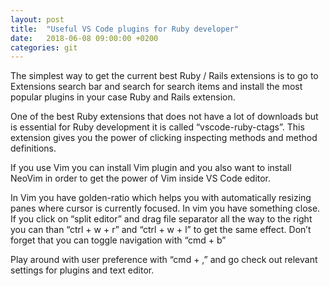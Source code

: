 ```yaml
---
layout: post
title:  "Useful VS Code plugins for Ruby developer"
date:   2018-06-08 09:00:00 +0200
categories: git
---
```


The simplest way to get the current best Ruby / Rails extensions is to go to Extensions search bar and search for search items and install the most popular plugins in your case Ruby and Rails extension.

One of the best Ruby extensions that does not have a lot of downloads but is essential for Ruby development it is called “vscode-ruby-ctags”. This extension gives you the power of clicking inspecting methods and method definitions.

If you use Vim you can install Vim plugin and you also want to install NeoVim in order to get the power of Vim inside VS Code editor.

In Vim you have golden-ratio which helps you with automatically resizing panes where cursor is currently focused. In vim you have something close. If you click on “split editor” and drag file separator all the way to the right you can than “ctrl + w + r” and “ctrl + w + l” to get the same effect. Don’t forget that you can toggle navigation with “cmd + b”

Play around with user preference with “cmd + ,” and go check out relevant settings for plugins and text editor.